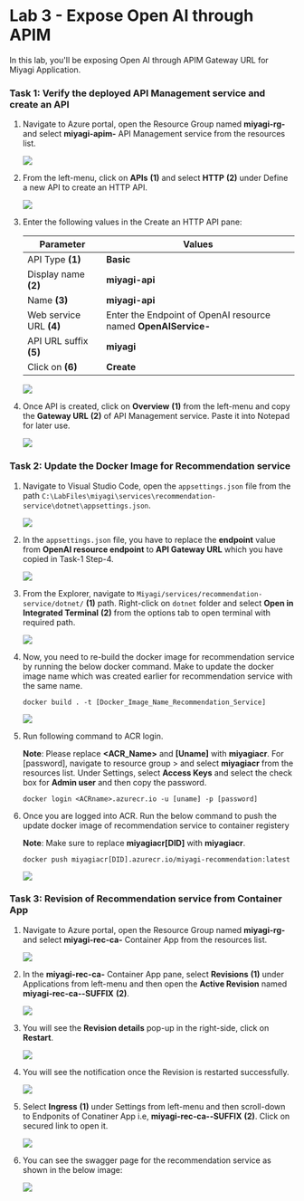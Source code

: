 # Lab 3 - Expose Open AI through APIM

In this lab, you'll be exposing Open AI through APIM Gateway URL for Miyagi Application.

### Task 1: Verify the deployed API Management service and create an API

1. Navigate to Azure portal, open the Resource Group named **miyagi-rg-<inject key="DeploymentID" enableCopy="false"/>**  and select **miyagi-apim-<inject key="DeploymentID" enableCopy="false"/>** API Management service from the resources list.

   ![](./Media/lab3-t1-s1.png)

1. From the left-menu, click on **APIs** **(1)** and select **HTTP** **(2)** under Define a new API to create an HTTP API.

   ![](./Media/lab3-t1-s2.png)

1. Enter the following values in the Create an HTTP API pane:
   
   | **Parameter**        | **Values**           | 
   | -------------------- | -------------------- | 
   | API Type **(1)**     | **Basic**            | 
   | Display name **(2)** | **miyagi-api**       |
   | Name **(3)**         | **miyagi-api**       |
   | Web service URL **(4)** | Enter the Endpoint of OpenAI resource named **OpenAIService-<inject key="DeploymentID" enableCopy="false"/>**  |
   | API URL suffix **(5)** | **miyagi** |
   | Click on  **(6)** | **Create** |

   ![](./Media/lab3-t1-s3.png)

1. Once API is created, click on **Overview** **(1)** from the left-menu and copy the **Gateway URL** **(2)** of API Management service. Paste it into Notepad for later use.

   ![](./Media/lab3-t1-s4.png)

### Task 2: Update the Docker Image for Recommendation service

1. Navigate to Visual Studio Code, open the `appsettings.json` file from the path `C:\LabFiles\miyagi\services\recommendation-service\dotnet\appsettings.json`.

   ![](./Media/lab3-t2-s1.png)

1. In the `appsettings.json` file, you have to replace the **endpoint** value from **OpenAI resource endpoint** to **API Gateway URL** which you have copied in Task-1 Step-4.

   ![](./Media/lab3-t2-s2.png)

1. From the Explorer, navigate to `Miyagi/services/recommendation-service/dotnet/` **(1)** path. Right-click on `dotnet` folder and select **Open in Integrated Terminal** **(2)** from the options tab to open terminal with required path.

   ![](./Media/lab3-t2-s3.png)

1. Now, you need to re-build the docker image for recommendation service by running the below docker command. Make to update the docker image name which was created earlier for recommendation service with the same name.

   ```
   docker build . -t [Docker_Image_Name_Recommendation_Service]
   ```

   ![](./Media/lab3-t2-s4.png)

1. Run following command to ACR login.

   **Note**: Please replace **<ACR_Name>** and **[Uname]** with **miyagiacr<inject key="DeploymentID" enableCopy="false"/>**. For [password], navigate to resource group > and select **miyagiacr<inject key="DeploymentID" enableCopy="false"/>** from the resources list. Under Settings, select **Access Keys** and select the check box for **Admin user** and then copy the password.

    ```
    docker login <ACRname>.azurecr.io -u [uname] -p [password]
    ```

1. Once you are logged into ACR. Run the below command to push the update docker image of recommendation service to container registery

   **Note**: Make sure to replace **miyagiacr[DID]** with **miyagiacr<inject key="DeploymentID" enableCopy="false"/>**.

   ```
   docker push miyagiacr[DID].azurecr.io/miyagi-recommendation:latest
   ```

   ![](./Media/lab3-t2-s5.png)

### Task 3: Revision of Recommendation service from Container App

1. Navigate to Azure portal, open the Resource Group named **miyagi-rg-<inject key="DeploymentID" enableCopy="false"/>**  and select **miyagi-rec-ca-<inject key="DeploymentID" enableCopy="false"/>** Container App from the resources list.

   ![](./Media/lab3-t3-s1.png)

1. In the **miyagi-rec-ca-<inject key="DeploymentID" enableCopy="false"/>** Container App pane, select **Revisions** **(1)** under Applications from left-menu and then open the **Active Revision** named **miyagi-rec-ca-<inject key="DeploymentID" enableCopy="false"/>-SUFFIX** **(2)**.

   ![](./Media/lab3-t3-s2.png)

1. You will see the **Revision details** pop-up in the right-side, click on **Restart**.

   ![](./Media/lab3-t3-s3.png)

1. You will see the notification once the Revision is restarted successfully.

   ![](./Media/lab3-t3-s4.1.png)

1. Select **Ingress** **(1)** under Settings from left-menu and then scroll-down to Endponits of Conatiner App i.e, **miyagi-rec-ca-<inject key="DeploymentID" enableCopy="false"/>-SUFFIX** **(2)**. Click on secured link to open it.

   ![](./Media/lab3-t3-s4.png)

1. You can see the swagger page for the recommendation service as shown in the below image:

   ![](./Media/lab3-t3-s5.png)
